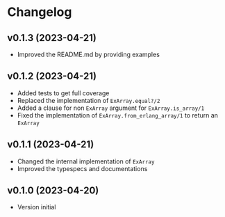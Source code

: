 # Changelog

## v0.1.3 (2023-04-21)

- Improved the README.md by providing examples

## v0.1.2 (2023-04-21)

- Added tests to get full coverage
- Replaced the implementation of `ExArray.equal?/2`
- Added a clause for non `ExArray` argument for `ExArray.is_array/1`
- Fixed the implementation of `ExArray.from_erlang_array/1` to return an `ExArray`

## v0.1.1 (2023-04-21)

- Changed the internal implementation of `ExArray`
- Improved the typespecs and documentations

## v0.1.0 (2023-04-20)

- Version initial

